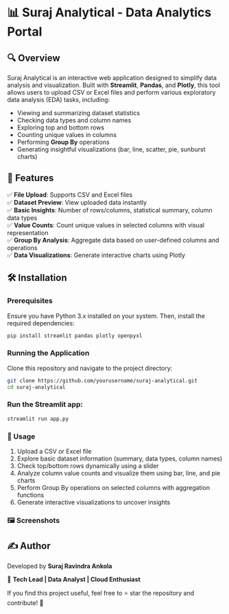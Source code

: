 # 📊 Suraj Analytical - Data Analytics Portal

## 🔍 Overview  
Suraj Analytical is an interactive web application designed to simplify data analysis and visualization. Built with **Streamlit**, **Pandas**, and **Plotly**, this tool allows users to upload CSV or Excel files and perform various exploratory data analysis (EDA) tasks, including:

- Viewing and summarizing dataset statistics  
- Checking data types and column names  
- Exploring top and bottom rows  
- Counting unique values in columns  
- Performing **Group By** operations  
- Generating insightful visualizations (bar, line, scatter, pie, sunburst charts)  

## 🚀 Features  

✅ **File Upload**: Supports CSV and Excel files  
✅ **Dataset Preview**: View uploaded data instantly  
✅ **Basic Insights**: Number of rows/columns, statistical summary, column data types  
✅ **Value Counts**: Count unique values in selected columns with visual representation  
✅ **Group By Analysis**: Aggregate data based on user-defined columns and operations  
✅ **Data Visualizations**: Generate interactive charts using Plotly  

## 🛠 Installation  

### Prerequisites  
Ensure you have Python 3.x installed on your system. Then, install the required dependencies:  

```bash
pip install streamlit pandas plotly openpyxl
```

### Running the Application

Clone this repository and navigate to the project directory:

```bash
git clone https://github.com/yourusername/suraj-analytical.git
cd suraj-analytical
```
### Run the Streamlit app:

```bash
streamlit run app.py
```
### 📂 Usage
1. Upload a CSV or Excel file
2. Explore basic dataset information (summary, data types, column names)
3. Check top/bottom rows dynamically using a slider
4. Analyze column value counts and visualize them using bar, line, and pie charts
5. Perform Group By operations on selected columns with aggregation functions
6. Generate interactive visualizations to uncover insights

### 🖼️ Screenshots






## ✍️ Author  

Developed by **Suraj Ravindra Ankola**  

💼 **Tech Lead | Data Analyst | Cloud Enthusiast**  

If you find this project useful, feel free to ⭐ star the repository and contribute! 🚀  